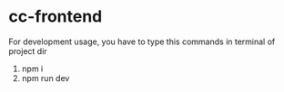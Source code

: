 # cc-frontend

For development usage, you have to type this commands in terminal of project dir
1. npm i
2. npm run dev
